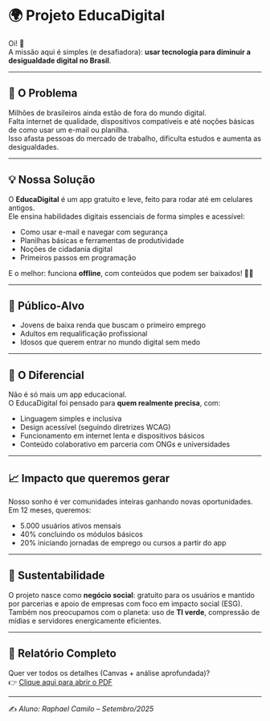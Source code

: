 # 🌍 Projeto EducaDigital  

Oi! 👋  
A missão aqui é simples (e desafiadora): **usar tecnologia para diminuir a desigualdade digital no Brasil**.  

---

## 🚨 O Problema
Milhões de brasileiros ainda estão de fora do mundo digital.  
Falta internet de qualidade, dispositivos compatíveis e até noções básicas de como usar um e-mail ou planilha.  
Isso afasta pessoas do mercado de trabalho, dificulta estudos e aumenta as desigualdades.  

---

## 💡 Nossa Solução
O **EducaDigital** é um app gratuito e leve, feito para rodar até em celulares antigos.  
Ele ensina habilidades digitais essenciais de forma simples e acessível:  
- Como usar e-mail e navegar com segurança  
- Planilhas básicas e ferramentas de produtividade  
- Noções de cidadania digital  
- Primeiros passos em programação  

E o melhor: funciona **offline**, com conteúdos que podem ser baixados! 📱✨  

---

## 👥 Público-Alvo
- Jovens de baixa renda que buscam o primeiro emprego  
- Adultos em requalificação profissional  
- Idosos que querem entrar no mundo digital sem medo  

---

## 💎 O Diferencial
Não é só mais um app educacional.  
O EducaDigital foi pensado para **quem realmente precisa**, com:  
- Linguagem simples e inclusiva  
- Design acessível (seguindo diretrizes WCAG)  
- Funcionamento em internet lenta e dispositivos básicos  
- Conteúdo colaborativo em parceria com ONGs e universidades  

---

## 📈 Impacto que queremos gerar
Nosso sonho é ver comunidades inteiras ganhando novas oportunidades.  
Em 12 meses, queremos:  
- 5.000 usuários ativos mensais  
- 40% concluindo os módulos básicos  
- 20% iniciando jornadas de emprego ou cursos a partir do app  

---

## 🌱 Sustentabilidade
O projeto nasce como **negócio social**: gratuito para os usuários e mantido por parcerias e apoio de empresas com foco em impacto social (ESG).  
Também nos preocupamos com o planeta: uso de **TI verde**, compressão de mídias e servidores energicamente eficientes.  

---

## 📄 Relatório Completo
Quer ver todos os detalhes (Canvas + análise aprofundada)?  
👉 [Clique aqui para abrir o PDF](https://github.com/rfgcamilo/Canvas_de_Projeto_de_Impacto_Social/blob/ee71294e0fd90a06ece9a63431561ca3759a8a29/EducaDigital%20Projeto.pdf)  

---

✍️ *Aluno: Raphael Camilo – Setembro/2025*  
